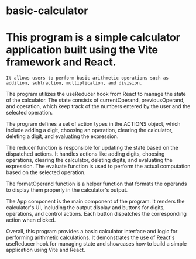 # basic-calculator

# This program is a simple calculator application built using the Vite framework and React. 
    It allows users to perform basic arithmetic operations such as addition, subtraction, multiplication, and division.

The program utilizes the useReducer hook from React to manage the state of the calculator. The state consists of currentOperand, previousOperand, and operation, which keep track of the numbers entered by the user and the selected operation.

The program defines a set of action types in the ACTIONS object, which include adding a digit, choosing an operation, clearing the calculator, deleting a digit, and evaluating the expression.

The reducer function is responsible for updating the state based on the dispatched actions. It handles actions like adding digits, choosing operations, clearing the calculator, deleting digits, and evaluating the expression. The evaluate function is used to perform the actual computation based on the selected operation.

The formatOperand function is a helper function that formats the operands to display them properly in the calculator's output.

The App component is the main component of the program. It renders the calculator's UI, including the output display and buttons for digits, operations, and control actions. Each button dispatches the corresponding action when clicked.

Overall, this program provides a basic calculator interface and logic for performing arithmetic calculations. It demonstrates the use of React's useReducer hook for managing state and showcases how to build a simple application using Vite and React.

